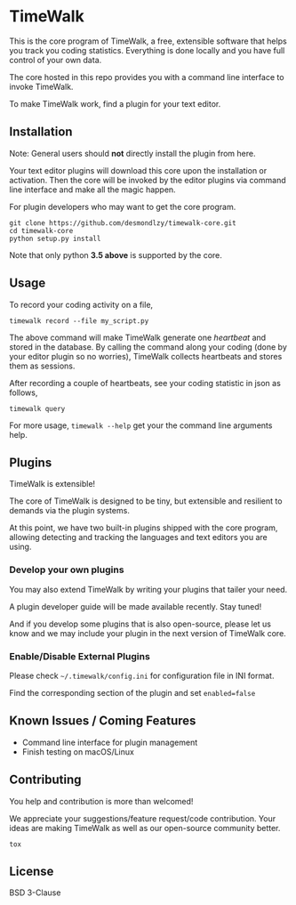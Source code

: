 TimeWalk
==========

This is the core program of TimeWalk, a free, extensible software that helps you track you coding statistics.
Everything is done locally and you have full control of your own data.

The core hosted in this repo provides you with a command line interface to invoke TimeWalk.

To make TimeWalk work, find a plugin for your text editor.


Installation
------------

Note: General users should **not** directly install the plugin from here.

Your text editor plugins will download this core upon the installation or activation.
Then the core will be invoked by the editor plugins via command line interface and make all the magic happen.

For plugin developers who may want to get the core program.

```
git clone https://github.com/desmondlzy/timewalk-core.git
cd timewalk-core
python setup.py install
```

Note that only python **3.5 above** is supported by the core.


Usage
-----

To record your coding activity on a file,

```
timewalk record --file my_script.py
```

The above command will make TimeWalk generate one *heartbeat* and stored in the database.
By calling the command along your coding (done by your editor plugin so no worries),
TimeWalk collects heartbeats and stores them as sessions.

After recording a couple of heartbeats, see your coding statistic in json as follows,

```
timewalk query
```

For more usage, ``timewalk --help`` get your the command line arguments help.


Plugins
-----------

TimeWalk is extensible!

The core of TimeWalk is designed to be tiny, 
but extensible and resilient to demands via the plugin systems.

At this point, we have two built-in plugins shipped with the core program,
allowing detecting and tracking the languages and text editors you are using.

### Develop your own plugins

You may also extend TimeWalk by writing your plugins that tailer your need.

A plugin developer guide will be made available recently. Stay tuned!

And if you develop some plugins that is also open-source, please let us know and we may include your plugin in the next version of TimeWalk core.

### Enable/Disable External Plugins

Please check `~/.timewalk/config.ini` for configuration file in INI format.

Find the corresponding section of the plugin and set ``enabled=false``

Known Issues / Coming Features
---------------
- Command line interface for plugin management
- Finish testing on macOS/Linux


Contributing
------------
You help and contribution is more than welcomed!

We appreciate your suggestions/feature request/code contribution. 
Your ideas are making TimeWalk as well as our open-source community better.

```
tox
```


License
-----------
BSD 3-Clause
